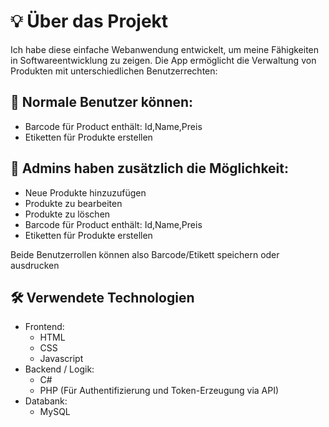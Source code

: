 # 💡 Über das Projekt
Ich habe diese einfache Webanwendung entwickelt, um meine Fähigkeiten in Softwareentwicklung zu zeigen.
Die App ermöglicht die Verwaltung von Produkten mit unterschiedlichen Benutzerrechten:
## 👤 Normale Benutzer können:
- Barcode für Product enthält: Id,Name,Preis
- Etiketten für Produkte erstellen
## 🔐 Admins haben zusätzlich die Möglichkeit:
- Neue Produkte hinzuzufügen
- Produkte zu bearbeiten
- Produkte zu löschen
- Barcode für Product enthält: Id,Name,Preis
- Etiketten für Produkte erstellen</br>

Beide Benutzerrollen können also Barcode/Etikett speichern oder ausdrucken

## 🛠️ Verwendete Technologien
- Frontend:
  - HTML
  - CSS
  - Javascript
- Backend / Logik:
  - C#
  - PHP (Für Authentifizierung und Token-Erzeugung via API)
- Databank:
  - MySQL
